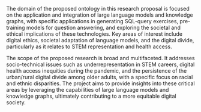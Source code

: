 The domain of the proposed ontology in this research proposal is focused on the application and integration of large language models and knowledge graphs, with specific applications in generating SQL-query exercises, pre-training models for question answering, and exploring the societal and ethical implications of these technologies. Key areas of interest include digital ethics, societal adaptation of language models, and the digital divide, particularly as it relates to STEM representation and health access.

The scope of the proposed research is broad and multifaceted. It addresses socio-technical issues such as underrepresentation in STEM careers, digital health access inequities during the pandemic, and the persistence of the urban/rural digital divide among older adults, with a specific focus on racial and ethnic disparities. The project aims to provide insights into these critical areas by leveraging the capabilities of large language models and knowledge graphs, ultimately contributing to a more equitable digital society.